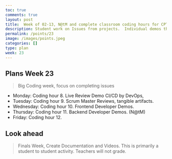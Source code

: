 ```yaml
---
toc: true
comments: true
layout: post
title:  Week of 02-13, N@tM and complete classroom coding hours for CPT
description: Student work on Issues from projects.  Individual demos through the week to highlight successes in project.
permalink: /points/23
image: /images/points.jpeg
categories: []
type: plan
week: 23
---
```


## Plans Week 23
> Big Coding week, focus on completing issues
- Monday: Coding hour 8. Live Review Demo CI/CD by DevOps, 
- Tuesday: Coding hour 9. Scrum Master Reviews, tangible artifacts.
- Wednesday: Coding hour 10. Frontend Developer Demos.
- Thursday: Coding hour 11. Backend Developer Demos. (N@tM)
- Friday: Coding hour 12.

## Look ahead
> Finals Week, Create Documentation and Videos.  This is primarily a student to student activity.  Teachers will not grade.

